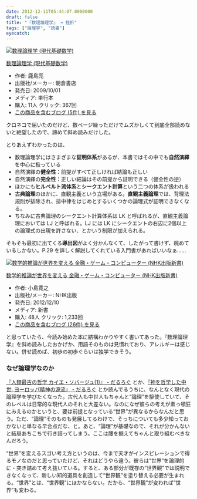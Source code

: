 ```yaml
---
date: 2012-12-11T05:44:07.0000000
draft: false
title: "『数理論理学』 → 挫折"
tags: ["論理学", "読書"]
eyecatch: 
---
```

<p><div class="hatena-asin-detail"><a href="http://www.amazon.co.jp/exec/obidos/ASIN/4254117655/bestylesnet-22/"><img src="https://images-fe.ssl-images-amazon.com/images/I/41sW5NaO%2BLL._SL160_.jpg" class="hatena-asin-detail-image" alt="数理論理学 (現代基礎数学)" title="数理論理学 (現代基礎数学)"></a><div class="hatena-asin-detail-info"><p class="hatena-asin-detail-title"><a href="http://www.amazon.co.jp/exec/obidos/ASIN/4254117655/bestylesnet-22/">数理論理学 (現代基礎数学)</a></p><ul><li><span class="hatena-asin-detail-label">作者:</span> 鹿島亮</li><li><span class="hatena-asin-detail-label">出版社/メーカー:</span> 朝倉書店</li><li><span class="hatena-asin-detail-label">発売日:</span> 2009/10/01</li><li><span class="hatena-asin-detail-label">メディア:</span> 単行本</li><li><span class="hatena-asin-detail-label">購入</span>: 11人 <span class="hatena-asin-detail-label">クリック</span>: 367回</li><li><a href="http://d.hatena.ne.jp/asin/4254117655/bestylesnet-22" target="_blank">この商品を含むブログ (5件) を見る</a></li></ul></div><div class="hatena-asin-detail-foot"></div></div></p><p>クロネコで届いたのだけど、数ページ繰っただけでムズかしくて到底全部読めないと絶望したので、諦めて斜め読みだけした。</p><p>とりあえずわかったのは、</p>

<ul>
<li>数理論理学にはさまざまな<b>証明体系</b>があるが、本書ではその中でも<b>自然演繹</b>を中心に扱っている</li>
<li>自然演繹の<b>健全性</b>：前提がすべて正しければ結論も正しい</li>
<li>自然演繹の<b>完全性</b>：正しい結論はその前提から証明できる（健全性の逆）</li>
<li>ほかにも<b>ヒルベルト流体系</b>と<b>シークエント計算</b>という二つの体系が扱われる</li>
<li><b>古典論理</b>のほかに、直観主義という立場がある。<b>直観主義論理</b>では、背理法規則が排除され、排中律をはじめとするいくつかの論理式が証明できなくなる。</li>
<li>ちなみに古典論理のシークエント計算体系は LK と呼ばれるが、直観主義論理においては LJ と呼ばれる。LJ には LK にシークエントの右辺に2個以上の論理式の出現を許さない、とかいう制限が加えられる。</li>
</ul><p>そもそも最初に出てくる<b>導出図</b>がよく分かんなくて、したがって書けず、眺めているしかない。P.29 を詳しく解説してくれている入門書があればいいなぁ……</p><p><div class="hatena-asin-detail"><a href="http://www.amazon.co.jp/exec/obidos/ASIN/4140883944/bestylesnet-22/"><img src="https://images-fe.ssl-images-amazon.com/images/I/41vpp9aXjlL._SL160_.jpg" class="hatena-asin-detail-image" alt="数学的推論が世界を変える 金融・ゲーム・コンピューター (NHK出版新書)" title="数学的推論が世界を変える 金融・ゲーム・コンピューター (NHK出版新書)"></a><div class="hatena-asin-detail-info"><p class="hatena-asin-detail-title"><a href="http://www.amazon.co.jp/exec/obidos/ASIN/4140883944/bestylesnet-22/">数学的推論が世界を変える 金融・ゲーム・コンピューター (NHK出版新書)</a></p><ul><li><span class="hatena-asin-detail-label">作者:</span> 小島寛之</li><li><span class="hatena-asin-detail-label">出版社/メーカー:</span> NHK出版</li><li><span class="hatena-asin-detail-label">発売日:</span> 2012/12/10</li><li><span class="hatena-asin-detail-label">メディア:</span> 新書</li><li><span class="hatena-asin-detail-label">購入</span>: 48人 <span class="hatena-asin-detail-label">クリック</span>: 1,233回</li><li><a href="http://d.hatena.ne.jp/asin/4140883944/bestylesnet-22" target="_blank">この商品を含むブログ (26件) を見る</a></li></ul></div><div class="hatena-asin-detail-foot"></div></div></p><p>と思っていたら、今読み始めた本に結構わかりやすく書いてあった。『数理論理学』を斜め読みしたおかげか、用語そのものは見慣れており、アレルギーは感じない。併せ読めば、初歩の初歩ぐらいは独学できそう。</p>

<div class="section">
<h3>なぜ論理学なのか</h3>
<p><a href="https://blog.daruyanagi.jp/entry/2012/10/09/215150">&#x300E;&#x4EBA;&#x985E;&#x6700;&#x53E4;&#x306E;&#x54F2;&#x5B66; &#x30AB;&#x30A4;&#x30A8;&#x30FB;&#x30BD;&#x30D0;&#x30FC;&#x30B8;&#x30E5;(1)&#x300F; - &#x3060;&#x308B;&#x308D;&#x3050;</a> とか、<a href="https://blog.daruyanagi.jp/entry/2012/12/08/141729">&#x300E;&#x795E;&#x3092;&#x54F2;&#x5B66;&#x3057;&#x305F;&#x4E2D;&#x4E16;: &#x30E8;&#x30FC;&#x30ED;&#x30C3;&#x30D1;&#x7CBE;&#x795E;&#x306E;&#x6E90;&#x6D41;&#x300F; - &#x3060;&#x308B;&#x308D;&#x3050;</a> とか読んでるうちに、なんとなく現代の論理学を学びたくなった。古代人も中世人もちゃんと“論理”を駆使していて、そのレベルは日常的な現代人のそれと大差ない。なのになぜ彼らの考えが素っ頓狂にみえるのかというと、要は前提となっている“世界”が異なるからなんだと思う。ただ、“論理”そのものも発展してるわけで、そっちについても多少知っておかないと単なる早合点だな、と。あと、“論理”が基礎なので、それが分かんないと結局あちこちで行き詰ってしまう。ここは腰を据えてちゃんと取り組むべきなんだろう。</p><p>“世界”を変えるスゴい考え方というのは、今まで天才がインスピレーションで得るモノなのだと思っていたけど、それはどうやら違う。彼らは“世界”を論理的に・突き詰めて考え抜いている。すると、ある部分が既存の“世界観”では説明できなくなって、新しい知的道具を創造して“世界観”を塗り替える必要が生まれる。“世界”とは、“世界観”にほかならない。だから、“世界観”が変われば“世界”も変わる。</p>

</div>
